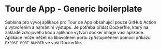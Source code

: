 # Tour de App - Generic boilerplate

Šablona pro vývoj aplikace pro Tour de App obsahující pouze GitHub Action s vytvořením a nahráním výstupu.
Je potřeba přidat Dockerfile, který na základě zdrojového kódu aplikace vytvoří docker image vaší aplikace. 
Aplikace může běžet na libovolném portu zpřístupněném pomocí příkazu `EXPOSE PORT_NUMBER` ve vaší Dockerfile.
